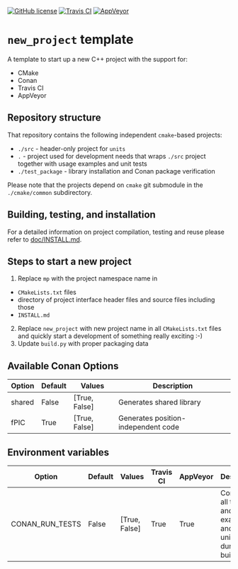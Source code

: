 [![GitHub license](https://img.shields.io/badge/license-MIT-blue.svg?maxAge=3600)](https://raw.githubusercontent.com/mpusz/new-project-template/master/LICENSE)
[![Travis CI](https://img.shields.io/travis/com/mpusz/new-project-template/master.svg?label=Travis%20CI)](https://travis-ci.com/mpusz/new-project-template)
[![AppVeyor](https://img.shields.io/appveyor/ci/mpusz/new-project-template/master.svg?label=AppVeyor)](https://ci.appveyor.com/project/mpusz/new-project-template)

# `new_project` template

A template to start up a new C++ project with the support for:
- CMake
- Conan
- Travis CI
- AppVeyor


## Repository structure

That repository contains the following independent `cmake`-based projects:
 - `./src` - header-only project for `units`
 - `.` - project used for development needs that wraps `./src` project together with
   usage examples and unit tests
 - `./test_package` - library installation and Conan package verification
 
Please note that the projects depend on `cmake` git submodule in the `./cmake/common`
subdirectory.


## Building, testing, and installation

For a detailed information on project compilation, testing and reuse please refer to
[doc/INSTALL.md](doc/INSTALL.md).


## Steps to start a new project

1. Replace `mp` with the project namespace name in
  - `CMakeLists.txt` files
  - directory of project interface header files and source files including those
  - `INSTALL.md`
2. Replace `new_project` with new project name in all `CMakeLists.txt` files and quickly start
   a development of something really exciting :-)
3. Update `build.py` with proper packaging data


## Available Conan Options

| Option | Default | Values        | Description                         |
|--------|---------|---------------|-------------------------------------|
| shared | False   | [True, False] | Generates shared library            |
| fPIC   | True    | [True, False] | Generates position-independent code |


## Environment variables

| Option          | Default | Values        | Travis CI | AppVeyor | Description                                                             |
|-----------------|---------|---------------|-----------|----------|-------------------------------------------------------------------------|
| CONAN_RUN_TESTS | False   | [True, False] | True      | True     | Compiles all the tests and examples and runs unit tests during CI build |
